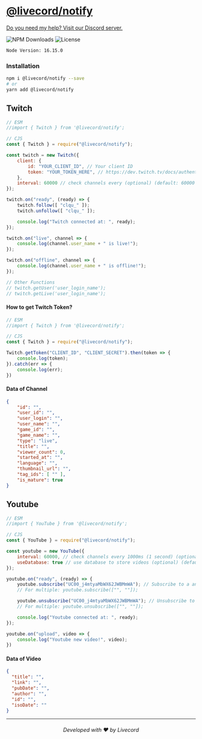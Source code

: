 # [@livecord/notify](https://npmjs.com/package/@livecord/notify)
[Do you need my help? Visit our Discord server.](https://livecord.me/discord)

![NPM Downloads](https://img.shields.io/npm/dm/@livecord/notify?style=for-the-badge)
![License](https://img.shields.io/npm/l/@livecord/notify?style=for-the-badge)
```bash
Node Version: 16.15.0
```

### Installation
```bash
npm i @livecord/notify --save
# or
yarn add @livecord/notify
```

## Twitch

```js
// ESM
//import { Twitch } from '@livecord/notify'; 

// CJS
const { Twitch } = require("@livecord/notify");

const twitch = new Twitch({ 
    client: {
        id: "YOUR_CLIENT_ID", // Your client ID
        token: "YOUR_TOKEN_HERE", // https://dev.twitch.tv/docs/authentication/getting-tokens
    },
    interval: 60000 // check channels every (optional) (default: 60000 [60 seconds])
});

twitch.on("ready", (ready) => {
    twitch.follow([ "clqu_" ]);
    twitch.unfollow([ "clqu_" ]);

    console.log("Twitch connected at: ", ready);
});

twitch.on("live", channel => {
    console.log(channel.user_name + " is live!");
});

twitch.on("offline", channel => {
    console.log(channel.user_name + " is offline!");
});

// Other Functions
// twitch.getUser('user_login_name');
// twitch.getLive('user_login_name');
```

#### How to get Twitch Token?
```js
// ESM
//import { Twitch } from '@livecord/notify'; 

// CJS
const { Twitch } = require("@livecord/notify");

Twitch.getToken("CLIENT_ID", "CLIENT_SECRET").then(token => {
    console.log(token);
}).catch(err => {
    console.log(err);
})
```
#### Data of Channel
```json
{
    "id": "",
    "user_id": "",
    "user_login": "",
    "user_name": "",
    "game_id": "",
    "game_name": "",
    "type": "live",
    "title": "",
    "viewer_count": 0,
    "started_at": "",
    "language": "",
    "thumbnail_url": "",
    "tag_ids": [ "" ],
    "is_mature": true
}
```

## Youtube

```js
// ESM
//import { YouTube } from '@livecord/notify'; 

// CJS
const { YouTube } = require("@livecord/notify");

const youtube = new YouTube({
    interval: 60000, // check channels every 1000ms (1 second) (optional) (default: 60000 [60 seconds])]) 
    useDatabase: true // use database to store videos (optional) (default: true)
});

youtube.on("ready", (ready) => {
    youtube.subscribe("UC00_j4mtyaMbWX62JWBMmWA"); // Subscribe to a another channel
    // For multiple: youtube.subscribe(["", ""]);

    youtube.unsubscribe("UC00_j4mtyaMbWX62JWBMmWA"); // Unsubscribe to any added channels
    // For multiple: youtube.unsubscribe(["", ""]);

    console.log("Youtube connected at: ", ready);
});

youtube.on("upload", video => {
    console.log("Youtube new video!", video);
})
```
#### Data of Video
```json
{
  "title": "",
  "link": "",
  "pubDate": "",
  "author": "",
  "id": "",
  "isoDate": ""
}
```
---
<h6 align="center">Developed with ❤️ by Livecord</h6>
